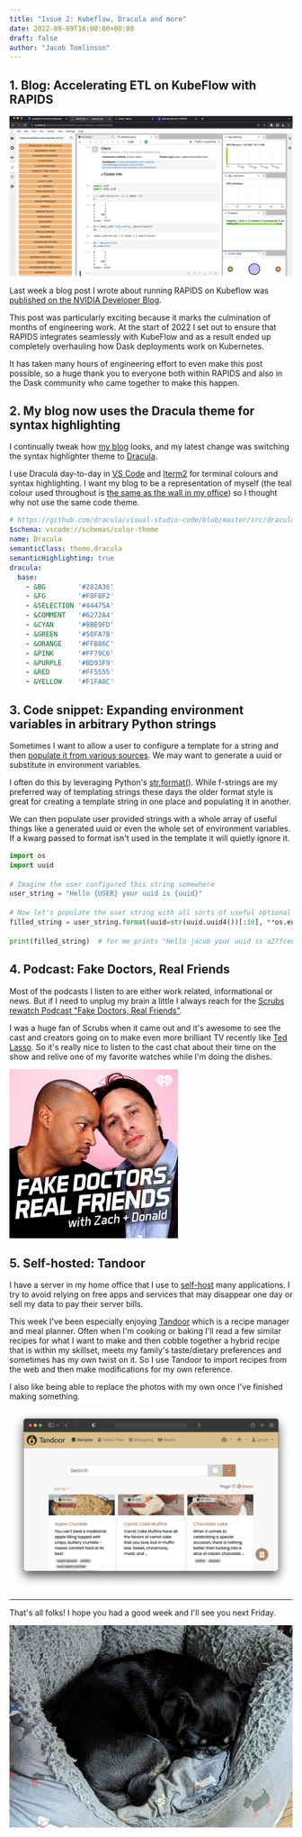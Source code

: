 ```yaml
---
title: "Issue 2: Kubeflow, Dracula and more"
date: 2022-09-09T16:00:00+00:00
draft: false
author: "Jacob Tomlinson"
---
```


## 1. Blog: Accelerating ETL on KubeFlow with RAPIDS

[![Screenshot of JupyterLab with the Dask Lab extension open on the left and various Dask plots arranged on the screen](accelerating-etl.png)](https://developer.nvidia.com/blog/accelerating-etl-on-kubeflow-with-rapids/)

Last week a blog post I wrote about running RAPIDS on Kubeflow was [published on the NVIDIA Developer Blog](https://developer.nvidia.com/blog/accelerating-etl-on-kubeflow-with-rapids/).

This post was particularly exciting because it marks the culmination of months of engineering work. At the start of 2022 I set out to ensure that RAPIDS integrates seamlessly with KubeFlow and as a result ended up completely overhauling how Dask deployments work on Kubernetes.

It has taken many hours of engineering effort to even make this post possible, so a huge thank you to everyone both within RAPIDS and also in the Dask community who came together to make this happen.

## 2. My blog now uses the Dracula theme for syntax highlighting

I continually tweak how [my blog](https://jacobtomlinson.dev/posts/) looks, and my latest change was switching the syntax highlighter theme to [Dracula](https://draculatheme.com/).

I use Dracula day-to-day in [VS Code](https://code.visualstudio.com/) and [Iterm2](https://iterm2.com/) for terminal colours and syntax highlighting.
I want my blog to be a representation of myself (the teal colour used throughout is [the same as the wall in my office](https://twitter.com/_JacobTomlinson/status/1327602212860801024?s=20&t=-1Vk1erz8PbcPvvmDT6qOA)) so I thought why not use the same code theme.

```yaml
# https://github.com/dracula/visual-studio-code/blob/master/src/dracula.yml
$schema: vscode://schemas/color-theme
name: Dracula
semanticClass: theme.dracula
semanticHighlighting: true
dracula:
  base:
    - &BG        '#282A36'
    - &FG        '#F8F8F2'
    - &SELECTION '#44475A'
    - &COMMENT   '#6272A4'
    - &CYAN      '#8BE9FD'
    - &GREEN     '#50FA7B'
    - &ORANGE    '#FFB86C'
    - &PINK      '#FF79C6'
    - &PURPLE    '#BD93F9'
    - &RED       '#FF5555'
    - &YELLOW    '#F1FA8C'
```

## 3. Code snippet: Expanding environment variables in arbitrary Python strings

Sometimes I want to allow a user to configure a template for a string and then [populate it from various sources](https://github.com/dask/dask-kubernetes/blob/5718f1f7eaf1f5220dda6cc0dc4e7162a54751a3/dask_kubernetes/classic/kubecluster.py#L591-L593).
We may want to generate a uuid or substitute in environment variables.

I often do this by leveraging Python's [str.format()](https://docs.python.org/3/library/stdtypes.html#str.format).
While f-strings are my preferred way of templating strings these days the older format style is great for creating a template string in one place and populating it in another.

We can then populate user provided strings with a whole array of useful things like a generated uuid or even the whole set of environment variables. If a kwarg passed to format isn't used in the template it will quietly ignore it.

```python
import os
import uuid

# Imagine the user configured this string somewhere
user_string = "Hello {USER} your uuid is {uuid}"

# Now let's populate the user string with all sorts of useful optional variables
filled_string = user_string.format(uuid=str(uuid.uuid4())[:10], **os.environ)

print(filled_string)  # for me prints "Hello jacob your uuid is a27fcecd-1"
```

## 4. Podcast: Fake Doctors, Real Friends

Most of the podcasts I listen to are either work related, informational or news.
But if I need to unplug my brain a little I always reach for the [Scrubs rewatch Podcast "Fake Doctors, Real Friends"](https://scrubs.fandom.com/wiki/Fake_Doctors,_Real_Friends_with_Zach_and_Donald).

I was a huge fan of Scrubs when it came out and it's awesome to see the cast and creators going on to make even more brilliant TV recently like [Ted Lasso](https://www.looper.com/494168/the-episode-of-ted-lasso-you-didnt-know-zach-braff-directed/). So it's really nice to listen to the cast chat about their time on the show and relive one of my favorite watches while I'm doing the dishes.

[![](fake-doctors-real-friends.webp)](https://scrubs.fandom.com/wiki/Fake_Doctors,_Real_Friends_with_Zach_and_Donald)

## 5. Self-hosted: Tandoor

I have a server in my home office that I use to [self-host](https://www.reddit.com/r/selfhosted/) many applications. I try to avoid relying on free apps and services that may disappear one day or sell my data to pay their server bills.

This week I've been especially enjoying [Tandoor](https://tandoor.dev/) which is a recipe manager and meal planner. Often when I'm cooking or baking I'll read a few similar recipes for what I want to make and then cobble together a hybrid recipe that is within my skillset, meets my family's taste/dietary preferences and sometimes has my own twist on it. So I use Tandoor to import recipes from the web and then make modifications for my own reference.

I also like being able to replace the photos with my own once I've finished making something.

![](tandoor-screenshot.png)

---

That's all folks! I hope you had a good week and I'll see you next Friday.

![](lenny.jpg "Lenny was tired this week")
